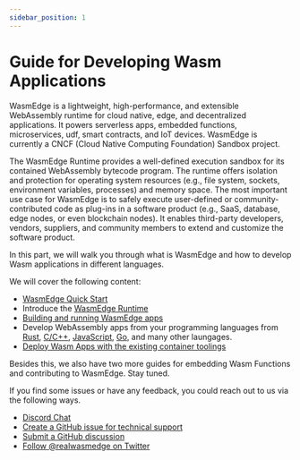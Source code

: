 ```yaml
---
sidebar_position: 1
---
```


# Guide for Developing Wasm Applications


WasmEdge is a lightweight, high-performance, and extensible WebAssembly runtime for cloud native, edge, and decentralized applications. It powers serverless apps, embedded functions, microservices, udf, smart contracts, and IoT devices. WasmEdge is currently a CNCF (Cloud Native Computing Foundation) Sandbox project.

The WasmEdge Runtime provides a well-defined execution sandbox for its contained WebAssembly bytecode program. The runtime offers isolation and protection for operating system resources (e.g., file system, sockets, environment variables, processes) and memory space. The most important use case for WasmEdge is to safely execute user-defined or community-contributed code as plug-ins in a software product (e.g., SaaS, database, edge nodes, or even blockchain nodes). It enables third-party developers, vendors, suppliers, and community members to extend and customize the software product.

In this part, we will walk you through what is WasmEdge and how to develop Wasm applications in different languages.

We will cover the following content:

* [WasmEdge Quick Start](category/quick-start)
* Introduce the [WasmEdge Runtime](category/wasmedge)
* [Building and running WasmEdge apps](category/build-and-run)
* Develop WebAssembly apps from your programming languages from [Rust](category/rust), [C/C++](category/c), [JavaScript](category/javascript), [Go](category/go), and many other laungages.
* [Deploy Wasm Apps with the existing container toolings](category/deploy)


Besides this, we also have two more guides for embedding Wasm Functions and contributing to WasmEdge. Stay tuned.


If you find some issues or have any feedback, you could reach out to us via the following ways.

* [Discord Chat](https://discord.gg/U4B5sFTkFc)
* [Create a GitHub issue for technical support](https://github.com/WasmEdge/WasmEdge/issues)
* [Submit a GitHub discussion](https://github.com/WasmEdge/WasmEdge/discussions)
* [Follow @realwasmedge on Twitter](https://twitter.com/realwasmedge)